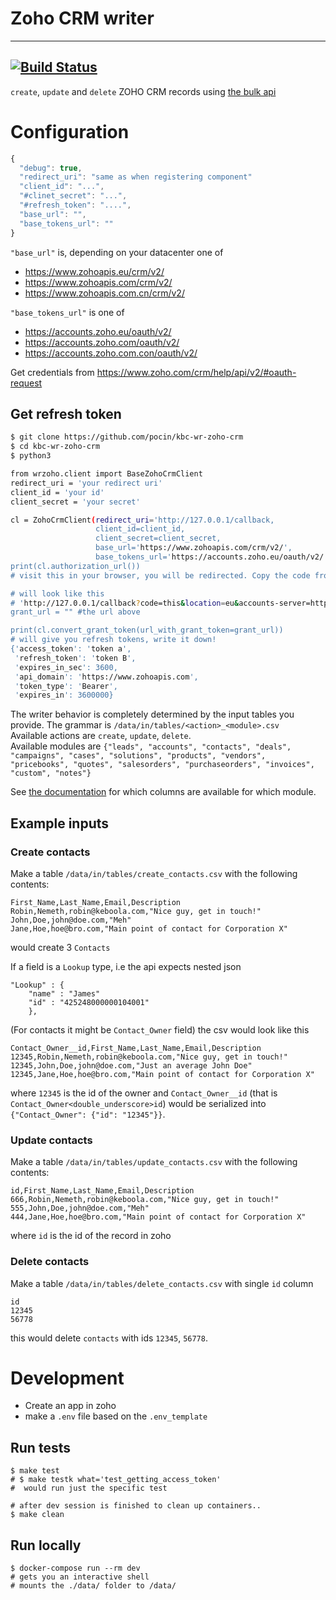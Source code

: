 
# Zoho CRM writer

---

[![Build Status](https://travis-ci.org/pocin/kbc-wr-zoho-crm.svg?branch=master)](https://travis-ci.org/pocin/kbc-wr-zoho-crm)
---


`create`, `update` and `delete` ZOHO CRM records using [the bulk api](https://www.zoho.com/crm/help/api/v2/#record-api)

# Configuration
```javascript
{
  "debug": true,
  "redirect_uri": "same as when registering component"
  "client_id": "...",
  "#clinet_secret": "...",
  "#refresh_token": "....",
  "base_url": "",
  "base_tokens_url": ""
}
```

`"base_url"` is, depending on your datacenter one of
- https://www.zohoapis.eu/crm/v2/
- https://www.zohoapis.com/crm/v2/
- https://www.zohoapis.com.cn/crm/v2/

`"base_tokens_url"` is one of 
- https://accounts.zoho.eu/oauth/v2/
- https://accounts.zoho.com/oauth/v2/
- https://accounts.zoho.com.con/oauth/v2/

Get credentials from https://www.zoho.com/crm/help/api/v2/#oauth-request

## Get refresh token

```bash
$ git clone https://github.com/pocin/kbc-wr-zoho-crm 
$ cd kbc-wr-zoho-crm
$ python3

from wrzoho.client import BaseZohoCrmClient
redirect_uri = 'your redirect uri'
client_id = 'your id'
client_secret = 'your secret'

cl = ZohoCrmClient(redirect_uri='http://127.0.0.1/callback,
                   client_id=client_id,
                   client_secret=client_secret,
                   base_url='https://www.zohoapis.com/crm/v2/',
                   base_tokens_url='https://accounts.zoho.eu/oauth/v2/')
print(cl.authorization_url())
# visit this in your browser, you will be redirected. Copy the code from the redirected url

# will look like this 
# 'http://127.0.0.1/callback?code=this&location=eu&accounts-server=https%3A%2F%2Faccounts.zoho.eu'
grant_url = "" #the url above

print(cl.convert_grant_token(url_with_grant_token=grant_url))
# will give you refresh tokens, write it down!
{'access_token': 'token a',
 'refresh_token': 'token B',
 'expires_in_sec': 3600,
 'api_domain': 'https://www.zohoapis.com',
 'token_type': 'Bearer',
 'expires_in': 3600000}
```

The writer behavior is completely determined by the input tables you provide.
The grammar is `/data/in/tables/<action>_<module>.csv`  
Available actions are `create`, `update`, `delete`.  
Available modules are `{"leads", "accounts", "contacts", "deals", "campaigns", "cases", "solutions", "products", "vendors", "pricebooks", "quotes", "salesorders", "purchaseorders", "invoices", "custom", "notes"}` 

See [the documentation](https://www.zoho.com/crm/help/contacts/standard-fields.html) for which columns are available for which module.

## Example inputs

### Create contacts
Make a table `/data/in/tables/create_contacts.csv` with the following contents:

```csv
First_Name,Last_Name,Email,Description
Robin,Nemeth,robin@keboola.com,"Nice guy, get in touch!"
John,Doe,john@doe.com,"Meh"
Jane,Hoe,hoe@bro.com,"Main point of contact for Corporation X"
```

would create 3 `Contacts`

If a field is a `Lookup` type, i.e the api expects nested json
```
"Lookup" : {
    "name" : "James"
    "id" : "425248000000104001"
    },
```
(For contacts it might be `Contact_Owner` field)
the csv would look like this


```csv
Contact_Owner__id,First_Name,Last_Name,Email,Description
12345,Robin,Nemeth,robin@keboola.com,"Nice guy, get in touch!"
12345,John,Doe,john@doe.com,"Just an average John Doe"
12345,Jane,Hoe,hoe@bro.com,"Main point of contact for Corporation X"
```
where `12345` is the id of the owner and `Contact_Owner__id` (that is `Contact_Owner<double_underscore>id`) would be serialized into `{"Contact_Owner": {"id": "12345"}}`.

### Update contacts

Make a table `/data/in/tables/update_contacts.csv` with the following contents:

```csv
id,First_Name,Last_Name,Email,Description
666,Robin,Nemeth,robin@keboola.com,"Nice guy, get in touch!"
555,John,Doe,john@doe.com,"Meh"
444,Jane,Hoe,hoe@bro.com,"Main point of contact for Corporation X"
```
where `id` is the id of the record in zoho


### Delete contacts

Make a table `/data/in/tables/delete_contacts.csv` with single `id` column

```csv
id
12345
56778
```
this would delete `contacts` with ids `12345`, `56778`.


# Development

- Create an app in zoho 
- make a `.env` file based on the `.env_template`

## Run tests
```
$ make test
# $ make testk what='test_getting_access_token'
#  would run just the specific test

# after dev session is finished to clean up containers..
$ make clean 
```

## Run locally
```
$ docker-compose run --rm dev
# gets you an interactive shell
# mounts the ./data/ folder to /data/
```
